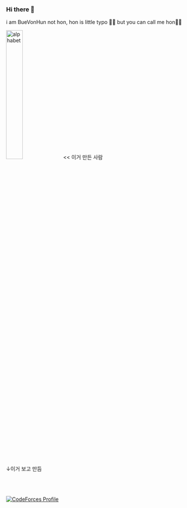 ### Hi there 👋

i am BueVonHun not hon, hon is little typo 🤣😂 but you can call me hon🍩🙃

<a href="http://uhs-alphabet.com"><img src="http://uhs-alphabet.com/api/getSVG?stuID=BueVonHun" alt="alphabet" width="30%" height="30%"/></a> << 이거 만든 사람

<!--[![alphabet](http://uhs-alphabet.com/api/getSVG?stuID=BueVonHun)](http://uhs-alphabet.com) << 이거 만드 사람 -->
↓이거 보고 만듬
<br><br><br><br>

[![CodeForces Profile](https://cf.leed.at?id=BueVonHun)](https://codeforces.com/profile/BueVonHun)

<!--
**Bue-von-hon/Bue-von-hon** is a ✨ _special_ ✨ repository because its `README.md` (this file) appears on your GitHub profile.


Here are some ideas to get you started:

- 🔭 I’m currently working on ...
- 🌱 I’m currently learning ...
- 👯 I’m looking to collaborate on ...
- 🤔 I’m looking for help with ...
- 💬 Ask me about ...
- 📫 How to reach me: ...
- 😄 Pronouns: ...
- ⚡ Fun fact: ...
-->
